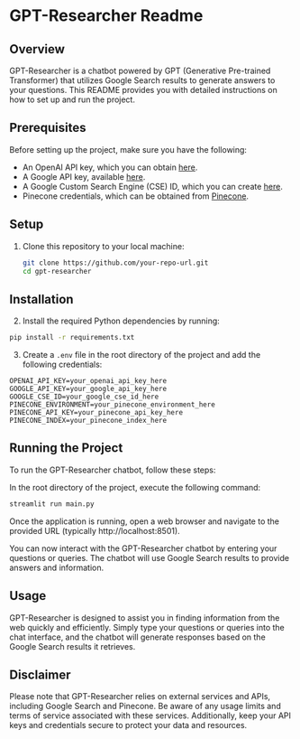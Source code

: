 # GPT-Researcher Readme

## Overview

GPT-Researcher is a chatbot powered by GPT (Generative Pre-trained Transformer) that utilizes Google Search results to generate answers to your questions. This README provides you with detailed instructions on how to set up and run the project.

## Prerequisites

Before setting up the project, make sure you have the following:

- An OpenAI API key, which you can obtain [here](https://platform.openai.com/account/api-keys).
- A Google API key, available [here](https://console.cloud.google.com/apis/credentials).
- A Google Custom Search Engine (CSE) ID, which you can create [here](https://programmablesearchengine.google.com/controlpanel/create).
- Pinecone credentials, which can be obtained from [Pinecone](https://app.pinecone.io/).

## Setup

1. Clone this repository to your local machine:

   ```bash
   git clone https://github.com/your-repo-url.git
   cd gpt-researcher

## Installation

2. Install the required Python dependencies by running:

```bash
pip install -r requirements.txt
```

3. Create a `.env` file in the root directory of the project and add the following credentials:

```dotenv
OPENAI_API_KEY=your_openai_api_key_here
GOOGLE_API_KEY=your_google_api_key_here
GOOGLE_CSE_ID=your_google_cse_id_here
PINECONE_ENVIRONMENT=your_pinecone_environment_here
PINECONE_API_KEY=your_pinecone_api_key_here
PINECONE_INDEX=your_pinecone_index_here
```


## Running the Project
To run the GPT-Researcher chatbot, follow these steps:

In the root directory of the project, execute the following command:

```bash
streamlit run main.py
```
Once the application is running, open a web browser and navigate to the provided URL (typically http://localhost:8501).

You can now interact with the GPT-Researcher chatbot by entering your questions or queries. The chatbot will use Google Search results to provide answers and information.

## Usage
GPT-Researcher is designed to assist you in finding information from the web quickly and efficiently. Simply type your questions or queries into the chat interface, and the chatbot will generate responses based on the Google Search results it retrieves.

## Disclaimer
Please note that GPT-Researcher relies on external services and APIs, including Google Search and Pinecone. Be aware of any usage limits and terms of service associated with these services. Additionally, keep your API keys and credentials secure to protect your data and resources.




